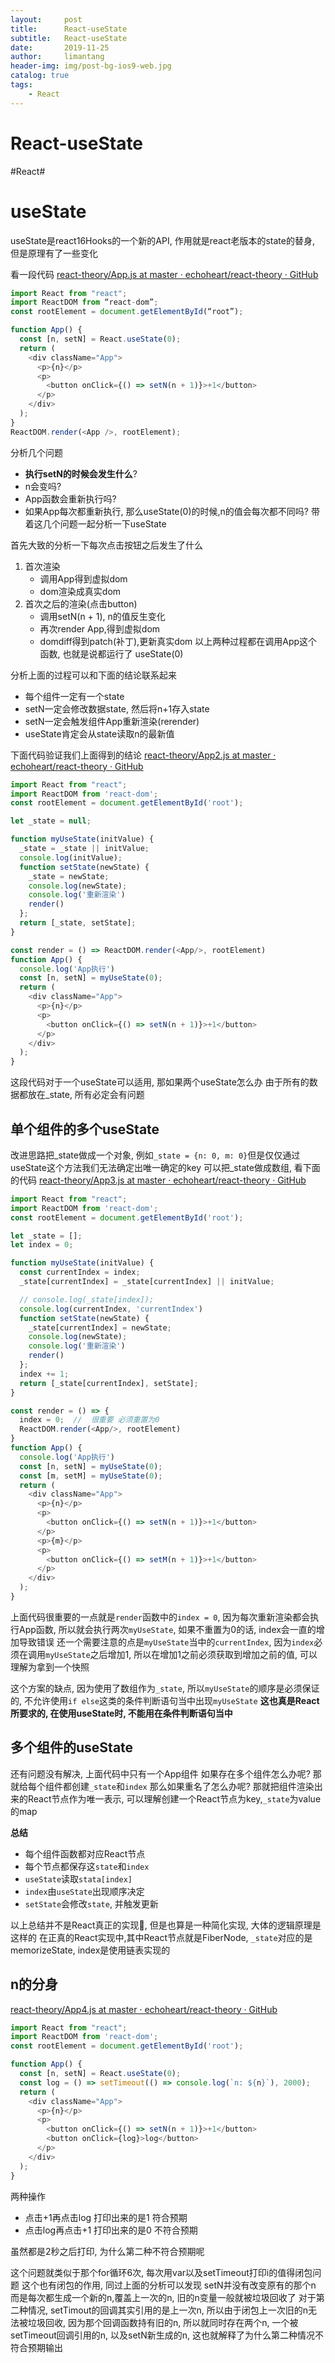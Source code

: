```yaml
---
layout:     post
title:      React-useState
subtitle:   React-useState
date:       2019-11-25
author:     limantang
header-img: img/post-bg-ios9-web.jpg
catalog: true
tags:
    - React
---
```


# React-useState
#React#


# useState
useState是react16Hooks的一个新的API, 作用就是react老版本的state的替身, 但是原理有了一些变化

看一段代码
[react-theory/App.js at master · echoheart/react-theory · GitHub](https://github.com/echoheart/react-theory/blob/master/src/App.js)

```ts
import React from "react";
import ReactDOM from “react-dom”;
const rootElement = document.getElementById(“root”);

function App() {
  const [n, setN] = React.useState(0);
  return (
    <div className="App">
      <p>{n}</p>
      <p>
        <button onClick={() => setN(n + 1)}>+1</button>
      </p>
    </div>
  );
}
ReactDOM.render(<App />, rootElement);
```

分析几个问题
- **执行setN的时候会发生什么**?
-  n会变吗?
- App函数会重新执行吗?
- 如果App每次都重新执行, 那么useState(0)的时候,n的值会每次都不同吗?
带着这几个问题一起分析一下useState

首先大致的分析一下每次点击按钮之后发生了什么
1. 首次渲染
	- 调用App得到虚拟dom
	- dom渲染成真实dom
2. 首次之后的渲染(点击button)
	- 调用setN(n + 1), n的值反生变化
	- 再次render App,得到虚拟dom
	- domdiff得到patch(补丁),更新真实dom
以上两种过程都在调用App这个函数, 也就是说都运行了 useState(0)


分析上面的过程可以和下面的结论联系起来
- 每个组件一定有一个state
- setN一定会修改数据state, 然后将n+1存入state
- setN一定会触发组件App重新渲染(rerender)
- useState肯定会从state读取n的最新值

下面代码验证我们上面得到的结论
[react-theory/App2.js at master · echoheart/react-theory · GitHub](https://github.com/echoheart/react-theory/blob/master/src/App2.js)

```js
import React from "react";
import ReactDOM from 'react-dom';
const rootElement = document.getElementById('root');

let _state = null;

function myUseState(initValue) {
  _state = _state || initValue;
  console.log(initValue);
  function setState(newState) {
    _state = newState;
    console.log(newState);
    console.log('重新渲染')
    render()
  };
  return [_state, setState];
}

const render = () => ReactDOM.render(<App/>, rootElement)
function App() {
  console.log('App执行')
  const [n, setN] = myUseState(0);
  return (
    <div className="App">
      <p>{n}</p>
      <p>
        <button onClick={() => setN(n + 1)}>+1</button>
      </p>
    </div>
  );
}
```

这段代码对于一个useState可以适用, 那如果两个useState怎么办
由于所有的数据都放在_state, 所有必定会有问题
## 单个组件的多个useState
改进思路把_state做成一个对象, 例如`_state = {n: 0, m: 0}`但是仅仅通过useState这个方法我们无法确定出唯一确定的key
可以把_state做成数组, 看下面的代码
[react-theory/App3.js at master · echoheart/react-theory · GitHub](https://github.com/echoheart/react-theory/blob/master/src/App3.js)

```js
import React from "react";
import ReactDOM from 'react-dom';
const rootElement = document.getElementById('root');

let _state = [];
let index = 0;

function myUseState(initValue) {
  const currentIndex = index;
  _state[currentIndex] = _state[currentIndex] || initValue;

  // console.log(_state[index]);
  console.log(currentIndex, 'currentIndex')
  function setState(newState) {
    _state[currentIndex] = newState;
    console.log(newState);
    console.log('重新渲染')
    render()
  };
  index += 1;
  return [_state[currentIndex], setState];
}

const render = () => {
  index = 0;  //  很重要 必须重置为0
  ReactDOM.render(<App/>, rootElement)
}
function App() {
  console.log('App执行')
  const [n, setN] = myUseState(0);
  const [m, setM] = myUseState(0);
  return (
    <div className="App">
      <p>{n}</p>
      <p>
        <button onClick={() => setN(n + 1)}>+1</button>
      </p>
      <p>{m}</p>
      <p>
        <button onClick={() => setM(n + 1)}>+1</button>
      </p>
    </div>
  );
}
```

上面代码很重要的一点就是`render`函数中的`index = 0`, 因为每次重新渲染都会执行App函数, 所以就会执行两次`myUseState`, 如果不重置为0的话, index会一直的增加导致错误
还一个需要注意的点是`myUseState`当中的`currentIndex`, 因为`index`必须在调用`myUseState`之后增加1, 所以在增加1之前必须获取到增加之前的值, 可以理解为拿到一个快照

这个方案的缺点, 因为使用了数组作为`_state`, 所以`myUseState`的顺序是必须保证的, 不允许使用`if else`这类的条件判断语句当中出现`myUseState`
**这也真是React所要求的, 在使用useState时, 不能用在条件判断语句当中**

## 多个组件的useState
还有问题没有解决, 上面代码中只有一个App组件
 如果存在多个组件怎么办呢?
那就给每个组件都创建`_state`和`index`
那么如果重名了怎么办呢?
那就把组件渲染出来的React节点作为唯一表示, 可以理解创建一个React节点为key,`_state`为value的map


**总结**
- 每个组件函数都对应React节点
- 每个节点都保存这`state`和`index`
- `useState`读取`stata[index]`
- `index`由`useState`出现顺序决定
- `setState`会修改`state`, 并触发更新

以上总结并不是React真正的实现🤣, 但是也算是一种简化实现, 大体的逻辑原理是这样的
在正真的React实现中,其中React节点就是FiberNode, `_state`对应的是memorizeState, index是使用链表实现的

## n的分身

[react-theory/App4.js at master · echoheart/react-theory · GitHub](https://github.com/echoheart/react-theory/blob/master/src/App4.js)
```js
import React from "react";
import ReactDOM from 'react-dom';
const rootElement = document.getElementById('root');

function App() {
  const [n, setN] = React.useState(0);
  const log = () => setTimeout(() => console.log(`n: ${n}`), 2000);
  return (
    <div className="App">
      <p>{n}</p>
      <p>
        <button onClick={() => setN(n + 1)}>+1</button>
        <button onClick={log}>log</button>
      </p>
    </div>
  );
}
```

两种操作
- 点击+1再点击log  打印出来的是1  符合预期
- 点击log再点击+1 打印出来的是0   不符合预期

虽然都是2秒之后打印, 为什么第二种不符合预期呢

这个问题就类似于那个for循环6次, 每次用var以及setTimeout打印i的值得闭包问题
这个也有闭包的作用, 同过上面的分析可以发现
setN并没有改变原有的那个n
而是每次都生成一个新的n,覆盖上一次的n, 旧的n变量一般就被垃圾回收了
对于第二种情况, setTimout的回调其实引用的是上一次n, 所以由于闭包上一次旧的n无法被垃圾回收, 因为那个回调函数持有旧的n, 所以就同时存在两个n, 一个被setTimeout回调引用的n, 以及setN新生成的n, 这也就解释了为什么第二种情况不符合预期输出



